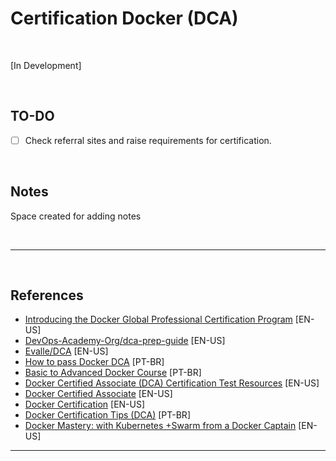 # Certification Docker (DCA)

</br>

[In Development]

</br>

## TO-DO

- [ ] Check referral sites and raise requirements for certification.

<br />

## Notes

Space created for adding notes

</br>

***  

</br>
 
## References

- [Introducing the Docker Global Professional Certification Program](https://www.docker.com/blog/introducing-docker-global-professional-certification-program/) [EN-US]
- [DevOps-Academy-Org/dca-prep-guide](https://github.com/DevOps-Academy-Org/dca-prep-guide) [EN-US]
- [Evalle/DCA](https://github.com/Evalle/DCA) [EN-US]
- [How to pass Docker DCA](https://medium.com/@cristianvitortrucco/docker-dca-8be5bb09eb44) [PT-BR] 
- [Basic to Advanced Docker Course](https://ctnovatec.com.br/cursos/trilha-infraestrutura-virtualizacao-e-nuvem/curso-docker-basico-avancado/) [PT-BR] 
- [Docker Certified Associate (DCA) Certification Test Resources](https://djitz.com/certification/docker-certified-associate-dca-certification-test-resources/) [EN-US]
- [Docker Certified Associate](https://credentials.docker.com/66eab09f-95c5-45ba-9bf5-f82923246692) [EN-US]
- [Docker Certification](https://success.docker.com/certification) [EN-US]
- [Docker Certification Tips (DCA)](https://www.jlcp.com.br/docker-dicas-para-certificacao-dca/) [PT-BR]
- [Docker Mastery: with Kubernetes +Swarm from a Docker Captain](https://www.udemy.com/course/docker-mastery/) [EN-US]

***
